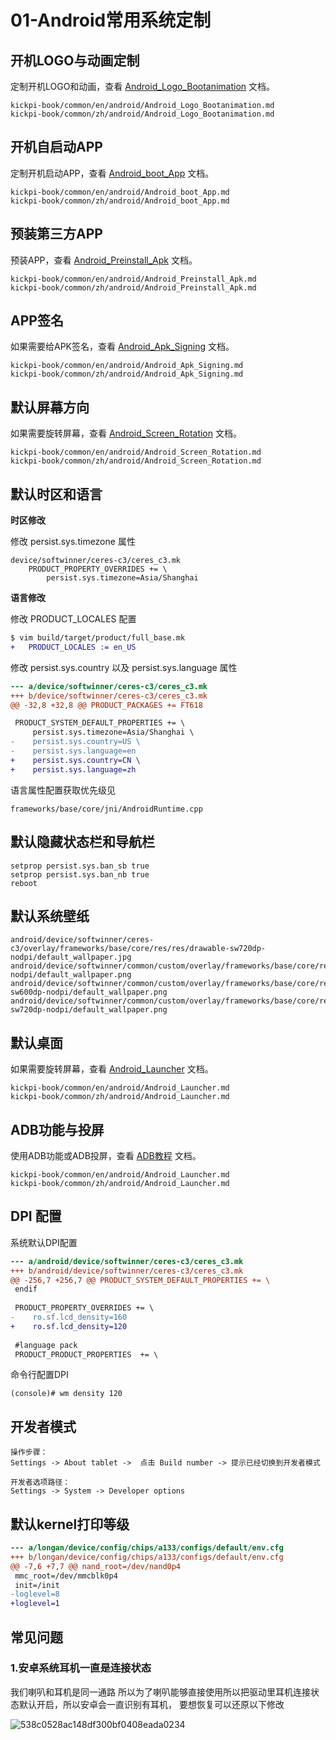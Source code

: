 # 01-Android常用系统定制



## 开机LOGO与动画定制

定制开机LOGO和动画，查看 [Android_Logo_Bootanimation](../../../common/zh/android/Android_Logo_Bootanimation.md) 文档。

```
kickpi-book/common/en/android/Android_Logo_Bootanimation.md
kickpi-book/common/zh/android/Android_Logo_Bootanimation.md
```



## 开机自启动APP

定制开机启动APP，查看 [Android_boot_App](../../../common/zh/android/Android_boot_App.md) 文档。

```
kickpi-book/common/en/android/Android_boot_App.md
kickpi-book/common/zh/android/Android_boot_App.md
```



## 预装第三方APP

预装APP，查看 [Android_Preinstall_Apk](../../../common/zh/android/Android_Preinstall_Apk.md) 文档。

```
kickpi-book/common/en/android/Android_Preinstall_Apk.md
kickpi-book/common/zh/android/Android_Preinstall_Apk.md
```



## APP签名

如果需要给APK签名，查看 [Android_Apk_Signing](../../../common/zh/android/Android_Apk_Signing.md) 文档。

```
kickpi-book/common/en/android/Android_Apk_Signing.md
kickpi-book/common/zh/android/Android_Apk_Signing.md
```



## 默认屏幕方向

如果需要旋转屏幕，查看 [Android_Screen_Rotation](../../../common/zh/android/Android_Screen_Rotation.md) 文档。

```
kickpi-book/common/en/android/Android_Screen_Rotation.md
kickpi-book/common/zh/android/Android_Screen_Rotation.md
```



## 默认时区和语言

**时区修改**

修改 persist.sys.timezone 属性

```
device/softwinner/ceres-c3/ceres_c3.mk
	PRODUCT_PROPERTY_OVERRIDES += \
    	persist.sys.timezone=Asia/Shanghai
```

**语言修改**

修改 PRODUCT_LOCALES 配置

```diff
$ vim build/target/product/full_base.mk
+	PRODUCT_LOCALES := en_US
```

修改 persist.sys.country 以及 persist.sys.language 属性

```diff
--- a/device/softwinner/ceres-c3/ceres_c3.mk
+++ b/device/softwinner/ceres-c3/ceres_c3.mk
@@ -32,8 +32,8 @@ PRODUCT_PACKAGES += FT618

 PRODUCT_SYSTEM_DEFAULT_PROPERTIES += \
     persist.sys.timezone=Asia/Shanghai \
-    persist.sys.country=US \
-    persist.sys.language=en
+    persist.sys.country=CN \
+    persist.sys.language=zh
```

语言属性配置获取优先级见

```
frameworks/base/core/jni/AndroidRuntime.cpp
```



## 默认隐藏状态栏和导航栏

``` 
setprop persist.sys.ban_sb true
setprop persist.sys.ban_nb true
reboot
```



## 默认系统壁纸

``` 
android/device/softwinner/ceres-c3/overlay/frameworks/base/core/res/res/drawable-sw720dp-nodpi/default_wallpaper.jpg
android/device/softwinner/common/custom/overlay/frameworks/base/core/res/res/drawable-nodpi/default_wallpaper.png
android/device/softwinner/common/custom/overlay/frameworks/base/core/res/res/drawable-sw600dp-nodpi/default_wallpaper.png
android/device/softwinner/common/custom/overlay/frameworks/base/core/res/res/drawable-sw720dp-nodpi/default_wallpaper.png
```



## 默认桌面

如果需要旋转屏幕，查看 [Android_Launcher](../../../common/zh/android/Android_Launcher.md) 文档。

```
kickpi-book/common/en/android/Android_Launcher.md
kickpi-book/common/zh/android/Android_Launcher.md
```



## ADB功能与投屏

使用ADB功能或ADB投屏，查看 [ADB教程](../../../common/zh/adb/ADB教程.md) 文档。

```
kickpi-book/common/en/android/Android_Launcher.md
kickpi-book/common/zh/android/Android_Launcher.md
```



## DPI 配置

系统默认DPI配置

````diff
--- a/android/device/softwinner/ceres-c3/ceres_c3.mk
+++ b/android/device/softwinner/ceres-c3/ceres_c3.mk
@@ -256,7 +256,7 @@ PRODUCT_SYSTEM_DEFAULT_PROPERTIES += \
 endif
 
 PRODUCT_PROPERTY_OVERRIDES += \
-    ro.sf.lcd_density=160
+    ro.sf.lcd_density=120
 
 #language pack
 PRODUCT_PRODUCT_PROPERTIES  += \
````

命令行配置DPI

```
(console)# wm density 120
```



## 开发者模式

```
操作步骤：
Settings -> About tablet ->  点击 Build number -> 提示已经切换到开发者模式

开发者选项路径：
Settings -> System -> Developer options
```



## 默认kernel打印等级

```diff
--- a/longan/device/config/chips/a133/configs/default/env.cfg
+++ b/longan/device/config/chips/a133/configs/default/env.cfg
@@ -7,6 +7,7 @@ nand_root=/dev/nand0p4
 mmc_root=/dev/mmcblk0p4
 init=/init
-loglevel=8
+loglevel=1
```





## 常见问题

### 1.安卓系统耳机一直是连接状态

我们喇叭和耳机是同一通路 所以为了喇叭能够直接使用所以把驱动里耳机连接状态默认开启，所以安卓会一直识别有耳机， 要想恢复可以还原以下修改

![538c0528ac148df300bf0408eada0234](http://tanzhtanzh.oss-cn-shenzhen.aliyuncs.com/img/538c0528ac148df300bf0408eada0234.jpg)
